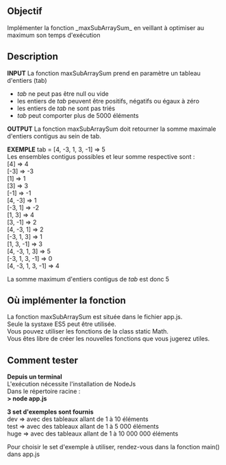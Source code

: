 <h2>Objectif</h2>
Implémenter la fonction _maxSubArraySum_ en veillant à optimiser au maximum son temps d'exécution
<h2>Description</h2>

**INPUT** La fonction maxSubArraySum prend en paramètre un tableau d'entiers (tab)<br>
<ul>
<li><em>tab</em> ne peut pas être null ou vide</li>
<li>les entiers de <em>tab</em> peuvent être positifs, négatifs ou égaux à zéro</li>
<li>les entiers de <em>tab</em> ne sont pas triés</li>
<li><em>tab</em> peut comporter plus de 5000 éléments</li>
</ul>

**OUTPUT** La fonction maxSubArraySum doit retourner la somme maximale d'entiers contigus au sein de tab.

**EXEMPLE**
tab = [4, -3, 1, 3, -1] => 5
<br>Les ensembles contigus possibles et leur somme respective sont :
<br>[4] => 4
<br>[-3] => -3
<br>[1] => 1
<br>[3] => 3
<br>[-1] => -1
<br>[4, -3] => 1
<br>[-3, 1] => -2
<br>[1, 3] => 4
<br>[3, -1] => 2
<br>[4, -3, 1] => 2
<br>[-3, 1, 3] => 1
<br>[1, 3, -1] => 3
<br>[4, -3, 1, 3] => 5
<br>[-3, 1, 3, -1] => 0
<br>[4, -3, 1, 3, -1] => 4

La somme maximum d'entiers contigus de <em>tab</em> est donc 5
<h2>Où implémenter la fonction</h2>
La fonction maxSubArraySum est située dans le fichier app.js.
<br>Seule la systaxe ES5 peut être utilisée.
<br>Vous pouvez utiliser les fonctions de la class static Math.
<br>Vous êtes libre de créer les nouvelles fonctions que vous jugerez utiles.
<h2>Comment tester</h2>

**Depuis un terminal**
<br>L'exécution nécessite l'installation de NodeJs
<br>Dans le répertoire racine :
<br>**> node app.js**

**3 set d'exemples sont fournis**
<br>dev => avec des tableaux allant de 1 à 10 éléments
<br>test => avec des tableaux allant de 1 à 5 000 éléments
<br>huge => avec des tableaux allant de 1 à 10 000 000 éléments

Pour choisir le set d'exemple à utiliser, rendez-vous dans la fonction main() dans app.js

